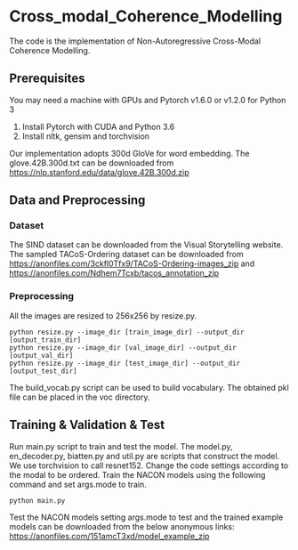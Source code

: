 # Cross_modal_Coherence_Modelling
The code is the implementation of Non-Autoregressive Cross-Modal Coherence Modelling.
## Prerequisites
You may need a machine with GPUs and Pytorch v1.6.0 or v1.2.0 for Python 3

1. Install Pytorch with CUDA and Python 3.6
2. Install nltk, gensim and torchvision

Our implementation adopts 300d GloVe for word embedding. 
The glove.42B.300d.txt can be downloaded from https://nlp.stanford.edu/data/glove.42B.300d.zip

## Data and Preprocessing
### Dataset
The SIND dataset can be downloaded from the Visual Storytelling website.
The sampled TACoS-Ordering dataset  can be downloaded from https://anonfiles.com/3ckfl0Tfx9/TACoS-Ordering-images_zip and https://anonfiles.com/Ndhem7Tcxb/tacos_annotation_zip
### Preprocessing
All the images are resized to 256x256 by resize.py. 

```
python resize.py --image_dir [train_image_dir] --output_dir [output_train_dir]
python resize.py --image_dir [val_image_dir] --output_dir [output_val_dir]
python resize.py --image_dir [test_image_dir] --output_dir [output_test_dir]
```

The build_vocab.py script can be used to build vocabulary.  The obtained pkl file can be placed in the voc directory.

## Training & Validation & Test
Run main.py script to train and test the model. The model.py, en_decoder.py, biatten.py and util.py are scripts that construct the model. We use torchvision to call resnet152. Change the code settings according to the modal to be ordered. 
Train the NACON models using the following command and set args.mode to train.

```
python main.py
```

Test the NACON models setting args.mode to test and the trained example models can be downloaded from the below anonymous links: https://anonfiles.com/151amcT3xd/model_example_zip


